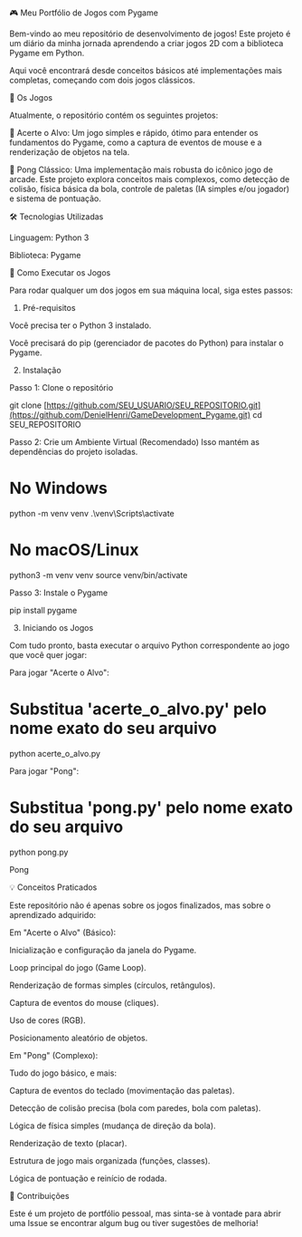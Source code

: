 🎮 Meu Portfólio de Jogos com Pygame

Bem-vindo ao meu repositório de desenvolvimento de jogos! Este projeto é um diário da minha jornada aprendendo a criar jogos 2D com a biblioteca Pygame em Python.

Aqui você encontrará desde conceitos básicos até implementações mais completas, começando com dois jogos clássicos.

👾 Os Jogos

Atualmente, o repositório contém os seguintes projetos:

🎯 Acerte o Alvo: Um jogo simples e rápido, ótimo para entender os fundamentos do Pygame, como a captura de eventos de mouse e a renderização de objetos na tela.

🏓 Pong Clássico: Uma implementação mais robusta do icônico jogo de arcade. Este projeto explora conceitos mais complexos, como detecção de colisão, física básica da bola, controle de paletas (IA simples e/ou jogador) e sistema de pontuação.

🛠️ Tecnologias Utilizadas

Linguagem: Python 3

Biblioteca: Pygame

🚀 Como Executar os Jogos

Para rodar qualquer um dos jogos em sua máquina local, siga estes passos:

1. Pré-requisitos

Você precisa ter o Python 3 instalado.

Você precisará do pip (gerenciador de pacotes do Python) para instalar o Pygame.

2. Instalação

Passo 1: Clone o repositório

git clone [https://github.com/SEU_USUARIO/SEU_REPOSITORIO.git](https://github.com/DenielHenri/GameDevelopment_Pygame.git)
cd SEU_REPOSITORIO

Passo 2: Crie um Ambiente Virtual (Recomendado)
Isso mantém as dependências do projeto isoladas.

# No Windows
python -m venv venv
.\venv\Scripts\activate

# No macOS/Linux
python3 -m venv venv
source venv/bin/activate


Passo 3: Instale o Pygame

pip install pygame


3. Iniciando os Jogos

Com tudo pronto, basta executar o arquivo Python correspondente ao jogo que você quer jogar:

Para jogar "Acerte o Alvo":

# Substitua 'acerte_o_alvo.py' pelo nome exato do seu arquivo
python acerte_o_alvo.py


Para jogar "Pong":

# Substitua 'pong.py' pelo nome exato do seu arquivo
python pong.py


Pong


💡 Conceitos Praticados

Este repositório não é apenas sobre os jogos finalizados, mas sobre o aprendizado adquirido:

Em "Acerte o Alvo" (Básico):

Inicialização e configuração da janela do Pygame.

Loop principal do jogo (Game Loop).

Renderização de formas simples (círculos, retângulos).

Captura de eventos do mouse (cliques).

Uso de cores (RGB).

Posicionamento aleatório de objetos.

Em "Pong" (Complexo):

Tudo do jogo básico, e mais:

Captura de eventos do teclado (movimentação das paletas).

Detecção de colisão precisa (bola com paredes, bola com paletas).

Lógica de física simples (mudança de direção da bola).

Renderização de texto (placar).

Estrutura de jogo mais organizada (funções, classes).

Lógica de pontuação e reinício de rodada.

🤝 Contribuições

Este é um projeto de portfólio pessoal, mas sinta-se à vontade para abrir uma Issue se encontrar algum bug ou tiver sugestões de melhoria!

